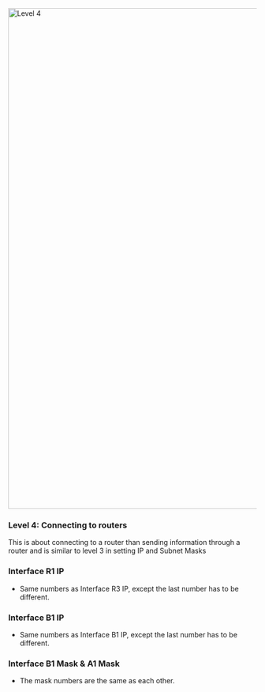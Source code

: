 <img width="1013" alt="Level 4" src="https://user-images.githubusercontent.com/58959408/175211200-f3ac249e-5d6f-47e0-be26-0b25182ae06a.png">

### Level 4: Connecting to routers

This is about connecting to a router than sending information through a router and is similar to level 3 in setting IP and Subnet Masks

### Interface R1 IP
- Same numbers as Interface R3 IP, except the last number has to be different. 

### Interface B1 IP
- Same numbers as Interface B1 IP, except the last number has to be different. 

### Interface B1 Mask & A1 Mask
- The mask numbers are the same as each other. 
